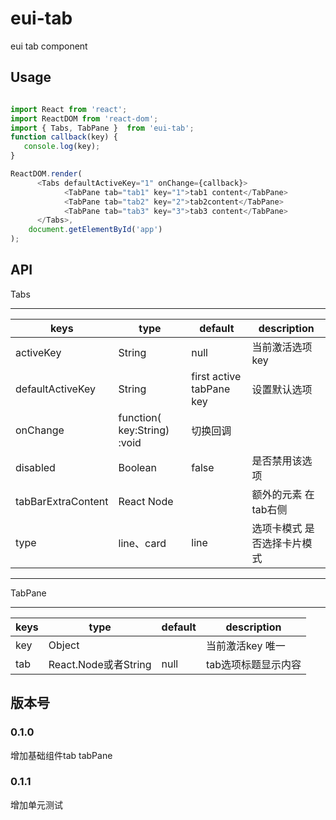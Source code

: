 # eui-tab

eui tab component 

## Usage
```js

import React from 'react';
import ReactDOM from 'react-dom';
import { Tabs, TabPane }  from 'eui-tab';
function callback(key) {
   console.log(key);
}

ReactDOM.render(
      <Tabs defaultActiveKey="1" onChange={callback}>
            <TabPane tab="tab1" key="1">tab1 content</TabPane>
            <TabPane tab="tab2" key="2">tab2content</TabPane>
            <TabPane tab="tab3" key="3">tab3 content</TabPane>
      </Tabs>,
    document.getElementById('app')
);
```
## API
Tabs

---

keys | type |default | description
---|---|---|---
activeKey|String|null|当前激活选项key
defaultActiveKey|String|first active tabPane key | 设置默认选项
onChange|function( key:String) :void|切换回调
disabled | Boolean| false|是否禁用该选项
tabBarExtraContent|React Node||额外的元素 在tab右侧
type|line、card|line |选项卡模式 是否选择卡片模式

---

TabPane

---

keys | type |default | description
---|---|---|---
key|Object||当前激活key 唯一
tab |React.Node或者String| null |tab选项标题显示内容


## 版本号
### 0.1.0
增加基础组件tab tabPane  
### 0.1.1
增加单元测试






